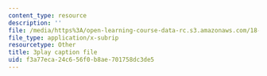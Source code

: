 ```yaml
---
content_type: resource
description: ''
file: /media/https%3A/open-learning-course-data-rc.s3.amazonaws.com/18-404j-theory-of-computation-fall-2020/f3a77eca24c656f0b8ae701758dc3de5_6Az1gtDRaAU.vtt
file_type: application/x-subrip
resourcetype: Other
title: 3play caption file
uid: f3a77eca-24c6-56f0-b8ae-701758dc3de5
---
```

